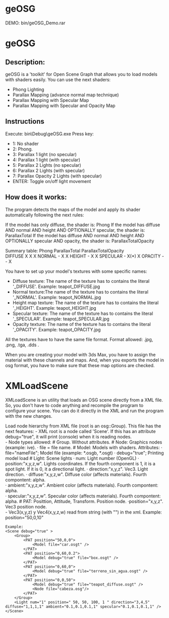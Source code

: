 geOSG
=====

DEMO: bin/geOSG_Demo.rar

# geOSG

## Description: 
geOSG is a 'toolkit' for Open Scene Graph that allows you to load models with shaders easily. 
You can use the next shaders:
- Phong Lighting
- Parallax Mapping (advance normal map technique)
- Parallax Mapping with Specular Map
- Parallax Mapping with Specular and Opacity Map

## Instructions
Execute: bin\Debug\geOSG.exe
Press key:
- 1: No shader
- 2: Phong.
- 3: Parallax 1 light (no specular)
- 4: Parallax 1 light (with specular)
- 5: Parallax 2 Lights (no specular)
- 6: Parallax 2 Lights (with specular)
- 7: Parallax Opacity 2 Lights (with specular)
- ENTER: Toggle on/off light movement

## How does it works: 
The program detects the maps of the model and apply its shader automatically following the next rules:

If the model has only diffuse, the shader is: Phong
If the model has diffuse AND normal AND height AND OPTIONALLY specular, the shader is: ParallaxTotal
If the model has diffuse AND normal AND height AND OPTIONALLY specular AND opacity, the shader is: ParallaxTotalOpacity

Summary table:
                                    Phong          ParallaxTotal             ParallaxTotalOpacity            
DIFFUSE                 	 X                       X                                X
NORMAL                         -                       X                                X
HEIGHT                         -                       X                                X
SPECULAR                       -                       X(*)                             X
OPACITY                        -                       -                                X

You have to set up your model's textures with some specific names:
- Diffuse texture: The name of the texture has to contains the literal '_DIFFUSE'. Example: teapot_DIFFUSE.jpg 
- Normal texture:The name of the texture has to contains the literal '_NORMAL'. Example: teapot_NORMAL.jpg 
- Height map texture: The name of the texture has to contains the literal '_HEIGHT'. Example: teapot_HEIGHT.jpg 
- Specular texture: The name of the texture has to contains the literal '_SPECULAR'. Example: teapot_SPECULAR.jpg 
- Opacity texture: The name of the texture has to contains the literal '_OPACITY'. Example: teapot_OPACITY.jpg 

All the textures have to have the same file format. Format allowed: .jpg, .png, .tga, .dds .

When you are creating your model with 3ds Max, you have to assign the material with these channels and maps. And, when you exports the model in osg format, you have to make sure that these map options are checked. 



# XMLoadScene 
XMLoadScene is an utility that loads an OSG scene directly from a XML file. So, you don't have to code anything and recompile the program to configure your scene. You can do it directly in the XML and run the program with the new changes.


Load node hierarchy from XML file (root is an osg::Group). This file has the next features:	
	- XML root is a node called 'Scene'. If this has an attribute debug="true", it will print (console) when it is reading nodes.	
	- Node types allowed:
		# Group. Without attributes.
		# Node: Graphics nodes (example: ive). 
			· file = file name.
		# Model: Models with shaders. Attributes:
			· file="nameFile"; Model file (example: *.osgb, *.osgt)
			· debug="true"; Printing model load
		# Light: Scene lights
			· num: Light number (OpenGL)
			· position:"x,y,z,w". Lights coordinates. If the fourth component is 1, it is a spot light. If it is 0, it a directional light.
			· direction:"x,y,z". Vec3. Light direction.
			· diffuse:"x,y,z,w". Diffuse color (affects materials). Fourth compontent: alpha.			
			· ambient:"x,y,z,w". Ambient color (affects materials). Fourth compontent: alpha.	
			· specular:"x,y,z,w". Specular color (affects materials). Fourth compontent: alpha.	
		# PAT: Posittion, Attitude, Transform. Position node.
			·position="x,y,z". Vec3 position node.	
	- Vec3(x,y,z) y Vec4(x,y,z,w) read from string (with "") in the xml. Example: position="50,0,10"

	Example:
	<Scene debug="true" >
		<Group>
			<PAT position="50,0,0">
				<Model file="car.osgt" />
			</PAT>
			<PAT position="0,60,0.2">
				<Model debug="true" file="box.osgt" />
			</PAT>
			<PAT position="0,60,0">
				<Model debug="true" file="terreno_sin_agua.osgt" />
			</PAT>
			<PAT position="0,0,50">
				<Model debug="true" file="teapot_diffuse.osgt" />
				<Node file="cabeza.osg"/>
			</PAT>
		</Group>
		<Light num="1" position=" 50, 50, 100, 1 " direction="3,4,5" diffuse="1,1,1,1" ambient="0.1,0.1,0.1,1" specular="0.1,0.1,0.1,1" /> 	
	</Scene>				
